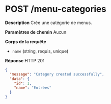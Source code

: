 # POST /menu-categories

**Description**
Crée une catégorie de menus.

**Paramètres de chemin**
Aucun

**Corps de la requête**
- `name` (string, requis, unique)

**Réponse**
HTTP 201

```json
{
  "message": "Category created successfully",
  "data": {
    "id": 1,
    "name": "Entrées"
  }
}
```
